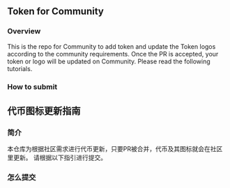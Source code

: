 ## Token for Community

### Overview
This is the repo for Community to add token and update the Token logos according to the community requirements. Once the PR is accepted, your token or logo will be updated on Community. 
Please read the following tutorials.

### How to submit

## 代币图标更新指南
### 简介
本仓库为根据社区需求进行代币更新，只要PR被合并，代币及其图标就会在社区里更新。 请根据以下指引进行提交。

### 怎么提交
